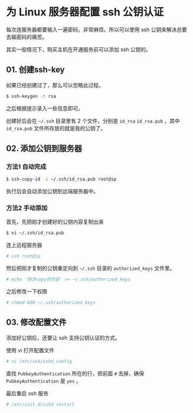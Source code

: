 # 为 Linux 服务器配置 ssh 公钥认证

每次连服务器都要输入一遍密码，非常麻烦。所以可以使用 ssh 公钥来解决总要去输密码的痛苦。

其实一般情况下，购买主机在开通服务前可以添加 ssh 公钥的。



## 01. 创建ssh-key

如果已经创建过了，那么可以忽略此过程。

```bash
$ ssh-keygen -t rsa
```

之后根据提示录入一些信息即可。

创建好后会在 `~/.ssh` 目录里有 2 个文件，分别是 `id_rsa`  `id_rsa.pub` ，其中 `id_rsa.pub` 文件所存放的就是我的公钥了。



## 02. 添加公钥到服务器

### 方法1 自动完成

```bash
$ ssh-copy-id -i ~/.ssh/id_rsa.pub root@ip
```

执行后会自动添加公钥到远端服务器中。



### 方法2 手动添加

首先，先把刚才创建好的公钥内容复制出来

```bash
$ vi ~/.ssh/id_rsa.pub
```

连上远程服务器

```bash
# ssh root@ip
```

然后把刚才复制的公钥重定向到 `~/.ssh` 目录的 `authorized_keys` 文件里。

```bash
# echo '刚才copy的内容' >> ~/.ssh/authorized_keys
```

之后修改一下权限

```bash
# chmod 600 ~/.ssh/authorized_keys
```



## 03. 修改配置文件

添加好公钥后，还要让 ssh 支持公钥认证的方式。

使用 vi 打开配置文件

```bash
# vi /etc/ssh/sshd_config
```

查找 `PubkeyAuthentication` 所在的行，把前面 `#` 去掉，确保 `PubkeyAuthentication` 是 `yes` 。

最后重启 ssh 服务

```bash
# /etc/init.d/sshd restart
```

